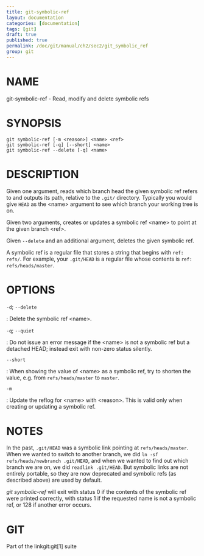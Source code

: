 ```yaml
---
title: git-symbolic-ref
layout: documentation
categories: [documentation]
tags: [git]
draft: true
published: true
permalink: /doc/git/manual/ch2/sec2/git_symbolic_ref
group: git
---
```


NAME
====

git-symbolic-ref - Read, modify and delete symbolic refs

SYNOPSIS
========

    git symbolic-ref [-m <reason>] <name> <ref>
    git symbolic-ref [-q] [--short] <name>
    git symbolic-ref --delete [-q] <name>

DESCRIPTION
===========

Given one argument, reads which branch head the given symbolic ref refers to and outputs its path, relative to the `.git/` directory. Typically you would give `HEAD` as the &lt;name&gt; argument to see which branch your working tree is on.

Given two arguments, creates or updates a symbolic ref &lt;name&gt; to point at the given branch &lt;ref&gt;.

Given `--delete` and an additional argument, deletes the given symbolic ref.

A symbolic ref is a regular file that stores a string that begins with `ref: refs/`. For example, your `.git/HEAD` is a regular file whose contents is `ref: refs/heads/master`.

OPTIONS
=======

`-d`; `--delete`

:   Delete the symbolic ref &lt;name&gt;.

`-q`; `--quiet`

:   Do not issue an error message if the &lt;name&gt; is not a symbolic ref but a detached HEAD; instead exit with non-zero status silently.

`--short`

:   When showing the value of &lt;name&gt; as a symbolic ref, try to shorten the value, e.g. from `refs/heads/master` to `master`.

`-m`

:   Update the reflog for &lt;name&gt; with &lt;reason&gt;. This is valid only when creating or updating a symbolic ref.

NOTES
=====

In the past, `.git/HEAD` was a symbolic link pointing at `refs/heads/master`. When we wanted to switch to another branch, we did `ln -sf refs/heads/newbranch .git/HEAD`, and when we wanted to find out which branch we are on, we did `readlink .git/HEAD`. But symbolic links are not entirely portable, so they are now deprecated and symbolic refs (as described above) are used by default.

*git symbolic-ref* will exit with status 0 if the contents of the symbolic ref were printed correctly, with status 1 if the requested name is not a symbolic ref, or 128 if another error occurs.

GIT
===

Part of the linkgit:git\[1\] suite
